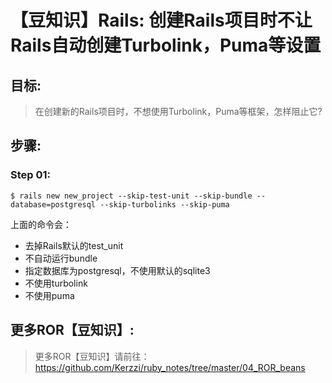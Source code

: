 # 【豆知识】Rails: 创建Rails项目时不让Rails自动创建Turbolink，Puma等设置

## 目标:
> 在创建新的Rails项目时，不想使用Turbolink，Puma等框架，怎样阻止它?

## 步骤:

### Step 01:

```$ rails new new_project --skip-test-unit --skip-bundle --database=postgresql --skip-turbolinks --skip-puma```

上面的命令会：

* 去掉Rails默认的test_unit
* 不自动运行bundle
* 指定数据库为postgresql，不使用默认的sqlite3
* 不使用turbolink
* 不使用puma


## 更多ROR【豆知识】:
> 更多ROR【豆知识】请前往：https://github.com/Kerzzi/ruby_notes/tree/master/04_ROR_beans
